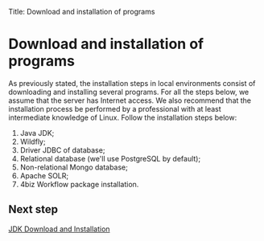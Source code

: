 Title: Download and installation of programs

# Download and installation of programs

As previously stated, the installation steps in local environments consist of downloading and installing several programs. For all the steps below, we assume that the server has Internet access. We also recommend that the installation process be performed by a professional with at least intermediate knowledge of Linux. Follow the installation steps below:


1.	Java JDK;
2.	Wildfly;
3.	Driver JDBC of database;
4.	Relational database (we'll use PostgreSQL by default);
5.	Non-relational Mongo database;
6.	Apache SOLR;
7.	4biz Workflow package installation.

## Next step

[JDK Download and Installation][1]

[1]:/en-us/4biz-helium/get-started/installation-and-upgrade/perform-installation/install-jdk.html
